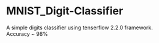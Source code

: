 # MNIST_Digit-Classifier

A simple digits classifier using tenserflow 2.2.0 framework.<br>
Accuracy ~ 98%
